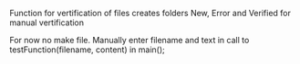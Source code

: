 Function for vertification of files creates folders New, Error and Verified for manual vertification

For now no make file. Manually enter filename and text in call to testFunction(filename, content) in main();


